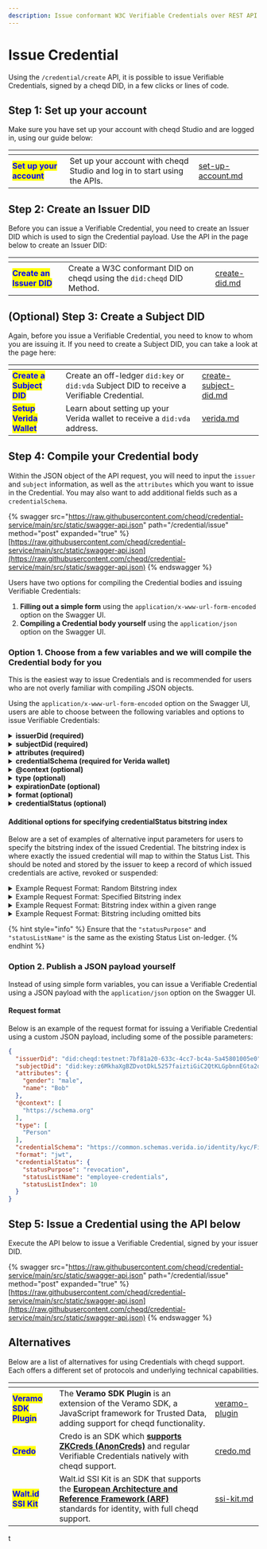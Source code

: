 ```yaml
---
description: Issue conformant W3C Verifiable Credentials over REST API
---
```


# Issue Credential

Using the `/credential/create` API, it is possible to issue Verifiable Credentials, signed by a cheqd DID, in a few clicks or lines of code.&#x20;

## Step 1: Set up your account

Make sure you have set up your account with cheqd Studio and are logged in, using our guide below:

<table data-card-size="large" data-view="cards"><thead><tr><th></th><th></th><th data-hidden data-card-target data-type="content-ref"></th></tr></thead><tbody><tr><td><mark style="color:blue;"><strong>Set up your account</strong></mark></td><td>Set up your account with cheqd Studio and log in to start using the APIs.</td><td><a href="../../getting-started/studio/set-up-account.md">set-up-account.md</a></td></tr></tbody></table>

## Step 2: Create an Issuer DID

Before you can issue a Verifiable Credential, you need to create an Issuer DID which is used to sign the Credential payload. Use the API in the page below to create an Issuer DID:

<table data-card-size="large" data-view="cards"><thead><tr><th></th><th></th><th data-hidden data-card-target data-type="content-ref"></th></tr></thead><tbody><tr><td><mark style="color:blue;"><strong>Create an Issuer DID</strong></mark></td><td>Create a W3C conformant DID on cheqd using the <code>did:cheqd</code> DID Method.</td><td><a href="../dids/create-did.md">create-did.md</a></td></tr></tbody></table>

## (Optional) Step 3: Create a Subject DID

Again, before you issue a Verifiable Credential, you need to know to whom you are issuing it. If you need to create a Subject DID, you can take a look at the page here:

<table data-card-size="large" data-view="cards"><thead><tr><th></th><th></th><th data-hidden data-card-target data-type="content-ref"></th></tr></thead><tbody><tr><td><mark style="color:blue;"><strong>Create a Subject DID</strong></mark></td><td>Create an off-ledger <code>did:key</code> or <code>did:vda</code> Subject DID to receive a Verifiable Credential.</td><td><a href="../dids/create-subject-did.md">create-subject-did.md</a></td></tr><tr><td><mark style="color:blue;"><strong>Setup Verida Wallet</strong></mark></td><td>Learn about setting up your Verida wallet to receive a <code>did:vda</code> address.</td><td><a href="verida.md">verida.md</a></td></tr></tbody></table>

## Step 4: Compile your Credential body

Within the JSON object of the API request, you will need to input the `issuer` and `subject` information, as well as the `attributes` which you want to issue in the Credential. You may also want to add additional fields such as a `credentialSchema`.

{% swagger src="https://raw.githubusercontent.com/cheqd/credential-service/main/src/static/swagger-api.json" path="/credential/issue" method="post" expanded="true" %}
[https://raw.githubusercontent.com/cheqd/credential-service/main/src/static/swagger-api.json](https://raw.githubusercontent.com/cheqd/credential-service/main/src/static/swagger-api.json)
{% endswagger %}

Users have two options for compiling the Credential bodies and issuing Verifiable Credentials:

1. **Filling out a simple form** using the `application/x-www-url-form-encoded` option on the Swagger UI.
2. **Compiling a Credential body yourself** using the `application/json` option on the Swagger UI.

### Option 1. Choose from a few variables and we will compile the Credential body for you

This is the easiest way to issue Credentials and is recommended for users who are not overly familiar with compiling JSON objects.&#x20;

Using the `application/x-www-url-form-encoded` option on the Swagger UI, users are able to choose between the following variables and options to issue Verifiable Credentials:

<details>

<summary><strong>issuerDid (required)</strong></summary>

This is the DID of the Credential issuer, created in [Step 2](issue-credential.md#step-2-create-an-issuer-did). This needs to be a `did:cheqd` DID. For example:

```json
did:cheqd:testnet:7bf81a20-633c-4cc7-bc4a-5a45801005e0
```

</details>

<details>

<summary><strong>subjectDid (required)</strong></summary>

This is the DID of the Credential subject, created in [Step ](issue-credential.md#step-2-create-an-issuer-did)[3](issue-credential.md#optional-step-3-create-a-subject-did). This needs to be a `did:key` or `did:vda` DID. For example:

```json
did:key:z6MkhaXgBZDvotDkL5257faiztiGiC2QtKLGpbnnEGta2doK
```

</details>

<details>

<summary><strong>attributes (required)</strong></summary>

These are the claims or attributes attested to within the Verifiable Credential. This must be a JSON object, following the [syntax defined in the Verifiable Credential Data Model](https://www.w3.org/TR/vc-data-model/). For example:

```json
{
  "name": "Bob",
  "gender": "male"
}
```

</details>

<details>

<summary><strong>credentialSchema (required for Verida wallet)</strong></summary>

This is the Schema which the Credential body takes the form of. For the Verida wallet, to display a credential, it needs to have a schema associated with it.&#x20;

```json
https://common.schemas.verida.io/health/pathology/tests/covid19/pcr/v0.1.0/schema.json
```

</details>

<details>

<summary><strong>@context (optional)</strong></summary>

This is an optional property that defines semantic information about the Credential, conforming to the [@contexts section of the Verifiable Credential Data Model](https://www.w3.org/TR/vc-data-model/#contexts). For example:

```json
https://www.w3.org/2018/credentials/v1
```

</details>

<details>

<summary><strong>type (optional)</strong></summary>

This is an optional property that defines information about the type of Verifiable Credential, conforming to the [types section of the Verifiable Credential Data Model](https://www.w3.org/TR/vc-data-model/#types). For example:

```json
VerifiableCredential
```

</details>

<details>

<summary><strong>expirationDate (optional)</strong></summary>

This is an optional property that defines information about the expiration date of a Verifiable Credential, conforming to the [expiration section of the Verifiable Credentials Data Model](https://www.w3.org/TR/vc-data-model/#expiration). For example:

```json
2023-06-08T13:49:28.000Z
```

</details>

<details>

<summary><strong>format (optional)</strong></summary>

Format of the Verifiable Credential. Defaults to VC-JWT.

* jwt (VC-JWT)
* lds (JSON-LD)

</details>

<details>

<summary><strong>credentialStatus (optional)</strong></summary>

`credentialStatus` properties for VC revocation or suspension. Takes `statusListName` and `statusListPurpose` as inputs. If you have already created a Status List, you can include the same inputs here to map this issued credential within the created bitstring.&#x20;

Note that this is the same for [unencrypted Status Lists](../status-lists/) and for [encrypted Status Lists](../payments/charge.md). For example:

```json
{
  "statusPurpose": "revocation",
  "statusListName": "employee-credentials"
}
```

</details>

#### Additional options for specifying credentialStatus bitstring index

Below are a set of examples of alternative input parameters for users to specify the bitstring index of the issued Credential. The bitstring index is where exactly the issued credential will map to within the Status List. This should be noted and stored by the issuer to keep a record of which issued credentials are active, revoked or suspended:

<details>

<summary>Example Request Format: Random Bitstring index</summary>

```json
{
  "statusPurpose": "revocation",
  "statusListName": "employee-credentials"
}

```

</details>

<details>

<summary>Example Request Format: Specified Bitstring index</summary>

```json
{
  "statusPurpose": "revocation",
  "statusListName": "employee-credentials",
  "statusListIndex": 1543
}

```

</details>

<details>

<summary>Example Request Format: Bitstring index within a given range</summary>

```json
{
  "statusPurpose": "revocation",
  "statusListName": "employee-credentials"
  "statusListRangeStart": 1000,
  "statusListRangeEnd": 2000
}
```

</details>

<details>

<summary>Example Request Format: Bitstring including omitted bits </summary>

```json
{
  "statusPurpose": "revocation",
  "statusListName": "employee-credentials"
  "statusListRangeStart": 1000,
  "statusListRangeEnd": 2000,
  "indexNotIn": 1001. 1264. 1268, 1854
}

```

</details>

{% hint style="info" %}
Ensure that the `"statusPurpose"` and `"statusListName"` is the same as the existing Status List on-ledger.
{% endhint %}

### Option 2. Publish a JSON payload yourself

Instead of using simple form variables, you can issue a Verifiable Credential using a JSON payload with the `application/json` option on the Swagger UI.&#x20;

#### Request format

Below is an example of the request format for issuing a Verifiable Credential using a custom JSON payload, including some of the possible parameters:

```json
{
  "issuerDid": "did:cheqd:testnet:7bf81a20-633c-4cc7-bc4a-5a45801005e0",
  "subjectDid": "did:key:z6MkhaXgBZDvotDkL5257faiztiGiC2QtKLGpbnnEGta2doK",
  "attributes": {
    "gender": "male",
    "name": "Bob"
  },
  "@context": [
    "https://schema.org"
  ],
  "type": [
    "Person"
  ],
  "credentialSchema": "https://common.schemas.verida.io/identity/kyc/FinClusive/individual-basic/v0.1.0/schema.json",
  "format": "jwt",
  "credentialStatus": {
    "statusPurpose": "revocation",
    "statusListName": "employee-credentials",
    "statusListIndex": 10
  }
}
```

## Step 5: Issue a Credential using the API below

Execute the API below to issue a Verifiable Credential, signed by your issuer DID.

{% swagger src="https://raw.githubusercontent.com/cheqd/credential-service/main/src/static/swagger-api.json" path="/credential/issue" method="post" expanded="true" %}
[https://raw.githubusercontent.com/cheqd/credential-service/main/src/static/swagger-api.json](https://raw.githubusercontent.com/cheqd/credential-service/main/src/static/swagger-api.json)
{% endswagger %}

## Alternatives

Below are a list of alternatives for using Credentials with cheqd support. Each offers a different set of protocols and underlying technical capabilities.

<table data-view="cards" data-full-width="false"><thead><tr><th></th><th></th><th data-hidden data-card-target data-type="content-ref"></th></tr></thead><tbody><tr><td><mark style="color:blue;"><strong>Veramo SDK Plugin</strong></mark></td><td>The <strong>Veramo SDK Plugin</strong> is an extension of the Veramo SDK, a JavaScript framework for Trusted Data, adding support for cheqd functionality.</td><td><a href="../../sdk/veramo-plugin/">veramo-plugin</a></td></tr><tr><td><mark style="color:blue;"><strong>Credo</strong></mark></td><td>Credo is an SDK which <a href="https://hyperledger.github.io/anoncreds-spec/"><strong>supports ZKCreds (AnonCreds)</strong></a> and regular Verifiable Credentials natively with cheqd support. </td><td><a href="../../sdk/credo.md">credo.md</a></td></tr><tr><td><mark style="color:blue;"><strong>Walt.id SSI Kit</strong></mark></td><td>Walt.id SSI Kit is an SDK that supports the <a href="https://digital-strategy.ec.europa.eu/en/library/european-digital-identity-architecture-and-reference-framework-outline"><strong>European Architecture and Reference Framework (ARF)</strong></a> standards for identity, with full cheqd support. </td><td><a href="../../sdk/ssi-kit.md">ssi-kit.md</a></td></tr></tbody></table>

t
